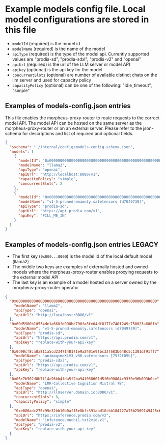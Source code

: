 # Example models config file. Local model configurations are stored in this file

- `modelId` (required) is the model id
- `modelName` (required) is the name of the model
- `apiType` (required) is the type of the model api. Currently supported values are "prodia-sd", "prodia-sdxl", "prodia-v2" and "openai"
- `apiUrl` (required) is the url of the LLM server or model API
- `apiKey` (optional) is the api key for the model
- `concurrentSlots` (optional) are number of available distinct chats on the llm server and used for capacity policy
- `capacityPolicy` (optional) can be one of the following: "idle_timeout", "simple"

## Examples of models-config.json entries

This file enables the morpheus-proxy-router to route requests to the correct model API. The model API can be hosted on the same server as the morpheus-proxy-router or on an external server. Please refer to the json-schema for descriptions and list of required and optional fields.

```json
{
  "$schema": "./internal/config/models-config-schema.json",
  "models": [
    {
      "modelId": "0x0000000000000000000000000000000000000000000000000000000000000000",
      "modelName": "llama2",
      "apiType": "openai",
      "apiUrl": "http://localhost:8080/v1",
      "capacityPolicy": "simple",
      "concurrentSlots": 2
    },
    {
      "modelId": "0x0000000000000000000000000000000000000000000000000000000000000001",
      "modelName": "v1-5-pruned-emaonly.safetensors [d7049739]",
      "apiType": "prodia-sd",
      "apiUrl": "https://api.prodia.com/v1",
      "apiKey": "FILL_ME_IN"
    }
  ]
}
```

## Examples of models-config.json entries LEGACY

- The first key (`0x000...0000`) is the model id of the local default model (llama2)
- The middle two keys are examples of externally hosted and owned models where the morpheus-proxy-router enables proxying requests to the external model API
- The last key is an example of a model hosted on a server owned by the morpheus-proxy-router operator

```json
{
  "0x0000000000000000000000000000000000000000000000000000000000000000": {
    "modelName": "llama2",
    "apiType": "openai",
    "apiUrl": "http://localhost:8080/v1"
  },
  "0x60d5900b10534de1a668fd990bd790fa3fe04df8177e740f249c750023a680fb": {
    "modelName": "v1-5-pruned-emaonly.safetensors [d7049739]",
    "apiType": "prodia-sd",
    "apiUrl": "https://api.prodia.com/v1",
    "apiKey": "replace-with-your-api-key"
  },
  "0x0d90cf8ca0a811a5cd2347148171e9a2401e9fbc32f683b648c5c1381df91ff7": {
    "modelName": "animagineXLV3_v30.safetensors [75f2f05b]",
    "apiType": "prodia-sdxl",
    "apiUrl": "https://api.prodia.com/v1",
    "apiKey": "replace-with-your-api-key"
  },
  "0x06c7b502d0b7f14a96bb4fda5f2ba941068601d5f6b90804c9330e96b093b0ce": {
    "modelName": "LMR-Collective Cognition Mistral 7B",
    "apiType": "openai",
    "apiUrl": "http://llmserver.domain.io:8080/v1",
    "concurrentSlots": 8,
    "capacityPolicy": "simple"
  },
    "0xe086adc275c99e32bb10b0aff5e8bfc391aad18cbb184727a75b2569149425c6": {
    "apiUrl": "https://inference.prodia.com/v2",
    "modelName": "inference.mochi1.txt2vid.v1",
    "apiType": "prodia-v2",
    "apiKey": "replace-with-your-api-key"
  }
}
```
